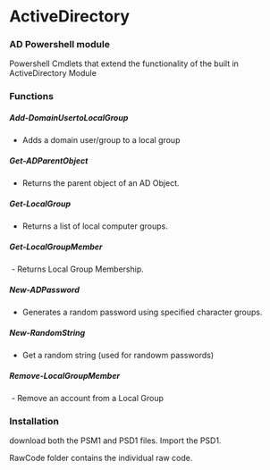 # ActiveDirectory
### AD Powershell module

Powershell Cmdlets that extend the functionality of the built in ActiveDirectory Module

### Functions
##### **Add-DomainUsertoLocalGroup**
  - Adds a domain user/group to a local group       

##### Get-ADParentObject    
  - Returns the parent object of an AD Object.   
  
##### Get-LocalGroup
  - Returns a list of local computer groups.
  
##### Get-LocalGroupMember     
  -  Returns Local Group Membership.  
  
##### New-ADPassword    
  - Generates a random password using specified character groups.  
  
##### New-RandomString
  - Get a random string (used for randowm passwords)
  
##### Remove-LocalGroupMember
  -  Remove an account from a Local Group 
  
### Installation

download both the PSM1 and PSD1 files.  Import the PSD1.

RawCode folder contains the individual raw code.

